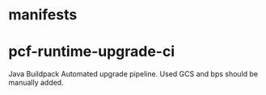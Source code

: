# manifests
# pcf-runtime-upgrade-ci

Java Buildpack Automated upgrade pipeline. Used GCS and bps should be manually added.